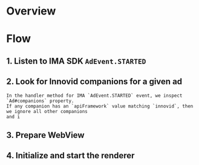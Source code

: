 # Overview

# Flow

## 1. Listen to IMA SDK `AdEvent.STARTED`
    
    
## 2. Look for Innovid companions for a given ad
    In the handler method for IMA `AdEvent.STARTED` event, we inspect `Ad#companions` property. 
    If any companion has an `apiFramework` value matching `innovid`, then we ignore all other companions 
    and i
## 3. Prepare WebView 
## 4. Initialize and start the renderer
